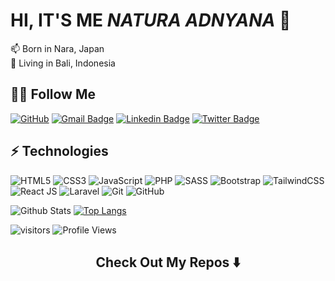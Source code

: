 # HI, IT'S ME <i>NATURA ADNYANA</i> 👋

<p> 
📫  Born in Nara, Japan <img src="https://img.icons8.com/color/48/000000/japan-circular.png" width="13"/>
<br>
📌  Living in Bali, Indonesia <img src="https://img.icons8.com/color/48/000000/indonesia-circular.png" width="13"/>
</p>

## 🤝🏻 Follow Me

[![GitHub](https://img.shields.io/badge/-GitHub-181717?style=flat-square&logo=github&logoColor=white&link=https://github.com/NaturaAdnyana)](https://github.com/NaturaAdnyana/)
[![Gmail Badge](https://img.shields.io/badge/-natura538@gmail.com-c14438?style=flat-square&logo=Gmail&logoColor=white&link=mailto:natura538@gmail.com)](mailto:natura538@gmail.com)
[![Linkedin Badge](https://img.shields.io/badge/-Natura-blue?style=flat-square&logo=Linkedin&logoColor=white&link=https://https://www.linkedin.com/in/natura-adnyana/)](https://www.linkedin.com/in/natura-adnyana/)
[![Twitter Badge](https://img.shields.io/badge/-@Natkun_-00acee?style=flat&logo=Twitter&logoColor=white)](https://twitter.com/intent/follow?screen_name=Natkun_ "Follow on Twitter")

## ⚡ Technologies

![HTML5](https://img.shields.io/badge/-HTML5-black?style=flat-square&logo=html5)
![CSS3](https://img.shields.io/badge/-CSS3-black?style=flat-square&logo=css3)
![JavaScript](https://img.shields.io/badge/-JavaScript-black?style=flat-square&logo=javascript)
![PHP](https://img.shields.io/badge/-PHP-black?style=flat-square&logo=php)
![SASS](https://img.shields.io/badge/-Sass-black?style=flat-square&logo=sass)
![Bootstrap](https://img.shields.io/badge/-Bootstrap-black?style=flat-square&logo=bootstrap)
![TailwindCSS](https://img.shields.io/badge/-TailwindCSS-black?style=flat-square&logo=tailwindcss)
![React JS](https://img.shields.io/badge/-React-black?style=flat-square&logo=react)
![Laravel](https://img.shields.io/badge/-Laravel-black?style=flat-square&logo=laravel)
![Git](https://img.shields.io/badge/-Git-black?style=flat-square&logo=git)
![GitHub](https://img.shields.io/badge/-GitHub-black?style=flat-square&logo=github)

![Github Stats](https://github-readme-stats.vercel.app/api?username=NaturaAdnyana&count_private=true&show_icons=true)
[![Top Langs](https://github-readme-stats.vercel.app/api/top-langs/?username=NaturaAdnyana&layout=compact)](https://github.com/anuraghazra/github-readme-stats)

![visitors](https://visitor-badge.glitch.me/badge?page_id=Natkunn)
![Profile Views](http://img.shields.io/badge/Profile%20Views-160-blue)

<h2  align="center">Check Out My Repos ⬇️</h2>
